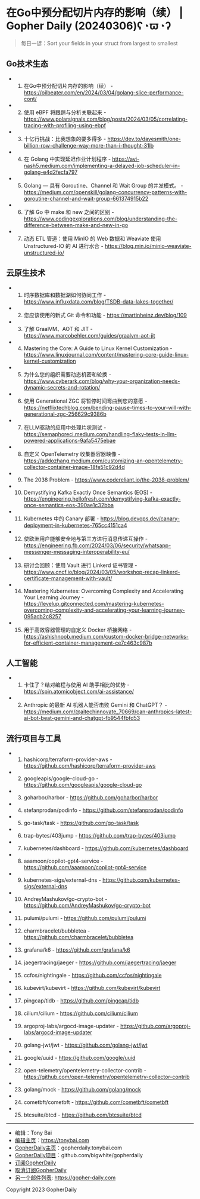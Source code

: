 # 在Go中预分配切片内存的影响（续） | Gopher Daily (20240306)ʕ◔ϖ◔ʔ

>每日一谚：Sort your fields in your struct from largest to smallest

## Go技术生态


- 1. 在Go中预分配切片内存的影响（续） - https://oilbeater.com/en/2024/03/04/golang-slice-performance-cont/

- 2. 使用 eBPF 将跟踪与分析关联起来 - https://www.polarsignals.com/blog/posts/2024/03/05/correlating-tracing-with-profiling-using-ebpf

- 3. 十亿行挑战：比我想象的要多得多 - https://dev.to/davesmith/one-billion-row-challenge-way-more-than-i-thought-31lb

- 4. 在 Golang 中实现延迟作业计划程序 - https://avi-nash5.medium.com/implementing-a-delayed-job-scheduler-in-golang-e4d2fecfa797

- 5. Golang — 具有 Goroutine、Channel 和 Wait Group 的并发模式。 - https://medium.com/openskill/golang-concurrency-patterns-with-goroutine-channel-and-wait-group-661374915b22

- 6. 了解 Go 中 make 和 new 之间的区别 - https://www.codingexplorations.com/blog/understanding-the-difference-between-make-and-new-in-go

- 7. 动态 ETL 管道：使用 MinIO 的 Web 数据和 Weaviate 使用 Unstructured-IO 的 AI 进行水合 - https://blog.min.io/minio-weaviate-unstructured-io/


## 云原生技术


- 1. 时序数据库和数据湖如何协同工作 - https://www.influxdata.com/blog/TSDB-data-lakes-together/

- 2. 您应该使用的新式 Git 命令和功能 - https://martinheinz.dev/blog/109

- 3. 了解 GraalVM、AOT 和 JIT - https://www.marcobehler.com/guides/graalvm-aot-jit

- 4. Mastering the Core: A Guide to Linux Kernel Customization - https://www.linuxjournal.com/content/mastering-core-guide-linux-kernel-customization

- 5. 为什么您的组织需要动态机密和轮换 - https://www.cyberark.com/blog/why-your-organization-needs-dynamic-secrets-and-rotation/

- 6. 使用 Generational ZGC 将暂停时间弯曲到您的意愿 - https://netflixtechblog.com/bending-pause-times-to-your-will-with-generational-zgc-256629c9386b

- 7. 在LLM驱动的应用中处理片状测试 - https://semaphoreci.medium.com/handling-flaky-tests-in-llm-powered-applications-9afa5475ebae

- 8. 自定义 OpenTelemetry 收集器容器映像 - https://addozhang.medium.com/customizing-an-opentelemetry-collector-container-image-18fe51c92d4d

- 9. The 2038 Problem - https://www.codereliant.io/the-2038-problem/

- 10. Demystifying Kafka Exactly Once Semantics (EOS) - https://engineering.hellofresh.com/demystifying-kafka-exactly-once-semantics-eos-390ae1c32bba

- 11. Kubernetes 中的 Canary 部署 - https://blog.devops.dev/canary-deployment-in-kubernetes-765cc4151ca4

- 12. 使欧洲用户能够安全地与第三方进行消息传递互操作 - https://engineering.fb.com/2024/03/06/security/whatsapp-messenger-messaging-interoperability-eu/

- 13. 研讨会回顾：使用 Vault 进行 Linkerd 证书管理 - https://www.cncf.io/blog/2024/03/05/workshop-recap-linkerd-certificate-management-with-vault/

- 14. Mastering Kubernetes: Overcoming Complexity and Accelerating Your Learning Journey - https://levelup.gitconnected.com/mastering-kubernetes-overcoming-complexity-and-accelerating-your-learning-journey-095acb2c8257

- 15. 用于高效容器管理的自定义 Docker 桥接网络 - https://ashishnoob.medium.com/custom-docker-bridge-networks-for-efficient-container-management-ce7c463c987b


## 人工智能


- 1. 卡住了？结对编程与使用 AI 助手相比的优势 - https://spin.atomicobject.com/ai-assistance/

- 2. Anthropic 的最新 AI 机器人能否击败 Gemini 和 ChatGPT？ - https://medium.com/@aitechinnovate_70669/can-anthropics-latest-ai-bot-beat-gemini-and-chatgpt-fb9544fbfd53


## 流行项目与工具


- 1. hashicorp/terraform-provider-aws - https://github.com/hashicorp/terraform-provider-aws

- 2. googleapis/google-cloud-go - https://github.com/googleapis/google-cloud-go

- 3. goharbor/harbor - https://github.com/goharbor/harbor

- 4. stefanprodan/podinfo - https://github.com/stefanprodan/podinfo

- 5. go-task/task - https://github.com/go-task/task

- 6. trap-bytes/403jump - https://github.com/trap-bytes/403jump

- 7. kubernetes/dashboard - https://github.com/kubernetes/dashboard

- 8. aaamoon/copilot-gpt4-service - https://github.com/aaamoon/copilot-gpt4-service

- 9. kubernetes-sigs/external-dns - https://github.com/kubernetes-sigs/external-dns

- 10. AndreyMashukov/go-crypto-bot - https://github.com/AndreyMashukov/go-crypto-bot

- 11. pulumi/pulumi - https://github.com/pulumi/pulumi

- 12. charmbracelet/bubbletea - https://github.com/charmbracelet/bubbletea

- 13. grafana/k6 - https://github.com/grafana/k6

- 14. jaegertracing/jaeger - https://github.com/jaegertracing/jaeger

- 15. ccfos/nightingale - https://github.com/ccfos/nightingale

- 16. kubevirt/kubevirt - https://github.com/kubevirt/kubevirt

- 17. pingcap/tidb - https://github.com/pingcap/tidb

- 18. cilium/cilium - https://github.com/cilium/cilium

- 19. argoproj-labs/argocd-image-updater - https://github.com/argoproj-labs/argocd-image-updater

- 20. golang-jwt/jwt - https://github.com/golang-jwt/jwt

- 21. google/uuid - https://github.com/google/uuid

- 22. open-telemetry/opentelemetry-collector-contrib - https://github.com/open-telemetry/opentelemetry-collector-contrib

- 23. golang/mock - https://github.com/golang/mock

- 24. cometbft/cometbft - https://github.com/cometbft/cometbft

- 25. btcsuite/btcd - https://github.com/btcsuite/btcd


----

- 编辑：Tony Bai
- [编辑主页](https://tonybai.com)：https://tonybai.com
- [GopherDaily主页](https://gopherdaily.tonybai.com)：gopherdaily.tonybai.com
- [GopherDaily项目](https://github.com/bigwhite/gopherdaily)：github.com/bigwhite/gopherdaily
- [订阅GopherDaily](https://gopherdaily.tonybai.com/subscribe)
- [取消订阅GopherDaily](https://gopherdaily.tonybai.com/unsubscribe)
- [另一个邮件列表](https://gopher-daily.com): https://gopher-daily.com

Copyright 2023 GopherDaily
